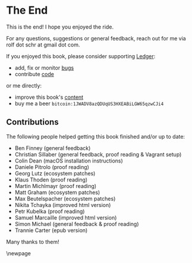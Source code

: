 
# The End #

This is the end!
I hope you enjoyed the ride.

For any questions, suggestions or general feedback, reach out for me via rolf dot schr at gmail dot com.

If you enjoyed this book, please consider supporting [Ledger](http://ledger-cli.org/contribute.html):

* add, fix or monitor [bugs](https://github.com/ledger/ledger/issues/)
* contribute [code](https://github.com/ledger)

or me directly:

* improve this book's [content](https://github.com/rolfschr/GSWL-book)
* buy me a beer ``bitcoin:1JWADV8azQDUqUS3HXEABiLGW65qzwCJi4``

## Contributions ##

The following people helped getting this book finished and/or up to date:

* Ben Finney (general feedback)
* Christian Sillaber (general feedback, proof reading & Vagrant setup)
* Colin Dean (macOS installation instructions)
* Daniele Pitrolo (proof reading)
* Georg Lutz (ecosystem patches)
* Klaus Thoden (proof reading)
* Martin Michlmayr (proof reading)
* Matt Graham (ecosystem patches)
* Max Beutelspacher (ecosystem patches)
* Nikita Tchayka (improved html version)
* Petr Kubelka (proof reading)
* Samuel Marcaille (improved html version)
* Simon Michael (general feedback & proof reading)
* Trannie Carter (epub version)

Many thanks to them!

\newpage
